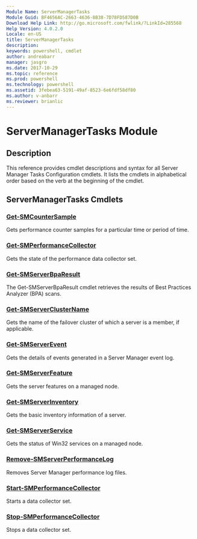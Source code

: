 ```yaml
---
Module Name: ServerManagerTasks
Module Guid: BF4656AC-2663-4636-8B38-7D78FD587D0B
Download Help Link: http://go.microsoft.com/fwlink/?LinkId=285568
Help Version: 4.0.2.0
Locale: en-US
title: ServerManagerTasks
description: 
keywords: powershell, cmdlet
author: andreabarr
manager: jasgro
ms.date: 2017-10-29
ms.topic: reference
ms.prod: powershell
ms.technology: powershell
ms.assetid: 3febea63-5191-49af-8523-6e6fdf58df80
ms.author: v-anbarr
ms.reviewer: brianlic
---
```


# ServerManagerTasks Module
## Description
This reference provides cmdlet descriptions and syntax for all Server Manager Tasks Configuration cmdlets. It lists the cmdlets in alphabetical order based on the verb at the beginning of the cmdlet.

## ServerManagerTasks Cmdlets
### [Get-SMCounterSample](./Get-SMCounterSample.md)
Gets performance counter samples for a particular time or period of time.

### [Get-SMPerformanceCollector](./Get-SMPerformanceCollector.md)
Gets the state of the performance data collector set.

### [Get-SMServerBpaResult](./Get-SMServerBpaResult.md)
The Get-SMServerBpaResult cmdlet retrieves the results of Best Practices Analyzer (BPA) scans.

### [Get-SMServerClusterName](./Get-SMServerClusterName.md)
Gets the name of the failover cluster of which a server is a member, if applicable.

### [Get-SMServerEvent](./Get-SMServerEvent.md)
Gets the details of events generated in a Server Manager event log.

### [Get-SMServerFeature](./Get-SMServerFeature.md)
Gets the server features on a managed node.

### [Get-SMServerInventory](./Get-SMServerInventory.md)
Gets the basic inventory information of a server.

### [Get-SMServerService](./Get-SMServerService.md)
Gets the status of Win32 services on a managed node.

### [Remove-SMServerPerformanceLog](./Remove-SMServerPerformanceLog.md)
Removes Server Manager performance log files.

### [Start-SMPerformanceCollector](./Start-SMPerformanceCollector.md)
Starts a data collector set.

### [Stop-SMPerformanceCollector](./Stop-SMPerformanceCollector.md)
Stops a data collector set.

